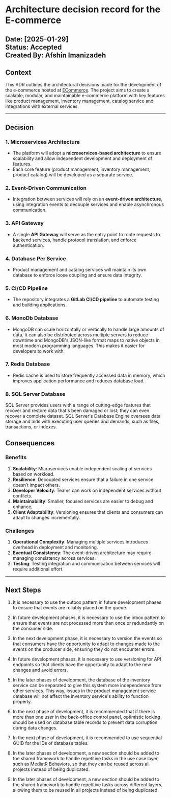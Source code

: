 
# **Architecture decision record for the E-commerce**

**Date:** [2025-01-29]  
**Status:** Accepted  
**Created By:** Afshin Imanizadeh
---

## **Context**  
This ADR outlines the architectural decisions made for the development of the e-commerce hosted at [ECommerce](https://gitlab.com/afshin-imanizadeh/ecommerce). The project aims to create a scalable, modular, and maintainable e-commerce platform with key features like product management, inventory management, catalog service and integrations with external services.  

---

## **Decision**  

### 1. **Microservices Architecture**  
- The platform will adopt a **microservices-based architecture** to ensure scalability and allow independent development and deployment of features.  
- Each core feature (product management, inventory management, product catalog) will be developed as a separate service.  

### 2. **Event-Driven Communication**  
- Integration between services will rely on an **event-driven architecture**, using integration events to decouple services and enable asynchronous communication.  


### 3. **API Gateway**  
- A single **API Gateway** will serve as the entry point to route requests to backend services, handle protocol translation, and enforce authentication.  


### 4. **Database Per Service**  
- Product management and catalog services will maintain its own database to enforce loose coupling and ensure data integrity.  


### 5. **CI/CD Pipeline**  
- The repository integrates a **GitLab CI/CD pipeline** to automate testing and building  applications.  

### 6. **MonoDb Database**  
- MongoDB can scale horizontally or vertically to handle large amounts of data. It can also be distributed across multiple servers to reduce downtime and MongoDB's JSON-like format maps to native objects in most modern programming languages. This makes it easier for developers to work with. 

### 7. **Redis Database**  
- Redis cache is used to store frequently accessed data in memory, which improves application performance and reduces database load.

### 8. **SQL Server Database** 
SQL Server provides users with a range of cutting-edge features that recover and restore data that's been damaged or lost; they can even recover a complete dataset. SQL Server's Database Engine oversees data storage and aids with executing user queries and demands, such as files, transactions, or indexes.

## **Consequences**  

### **Benefits**  
1. **Scalability**: Microservices enable independent scaling of services based on workload.  
2. **Resilience**: Decoupled services ensure that a failure in one service doesn’t impact others.  
3. **Developer Velocity**: Teams can work on independent services without conflicts.  
4. **Maintainability**: Smaller, focused services are easier to debug and enhance.  
5. **Client Adaptability**: Versioning ensures that clients and consumers can adapt to changes incrementally.  

### **Challenges**  
1. **Operational Complexity**: Managing multiple services introduces overhead in deployment and monitoring.  
2. **Eventual Consistency**: The event-driven architecture may require managing consistency across services.  
3. **Testing**: Testing integration and communication between services will require additional effort.  

---

## **Next Steps**  

1. It is necessary to use the outbox pattern in future development phases to ensure that events are reliably placed on the queue.

2. In future development phases, it is necessary to use the inbox pattern to ensure that events are not processed more than once or redundantly on the consumer side.

3. In the next development phase, it is necessary to version the events so that consumers have the opportunity to adapt to changes made to the events on the producer side, ensuring they do not encounter errors.

4. In future development phases, it is necessary to use versioning for API endpoints so that clients have the opportunity to adapt to the new changes and avoid errors.

5. In the later phases of development, the database of the inventory service can be separated to give this system more independence from other services. This way, issues in the product management service database will not affect the inventory service's ability to function properly.

6. In the next phase of development, it is recommended that if there is more than one user in the back-office control panel, optimistic locking should be used on database table records to prevent data corruption during data changes.

7. In the next phase of development, it is recommended to use sequential GUID for the IDs of database tables.

 8. In the later phases of development, a new section should be added to the shared framework to handle repetitive tasks in the use case layer, such as MediatR Behaviors, so that they can be reused across all projects instead of being duplicated.

 9. In the later phases of development, a new section should be added to the shared framework to handle repetitive tasks across different layers, allowing them to be reused in all projects instead of being duplicated.  

